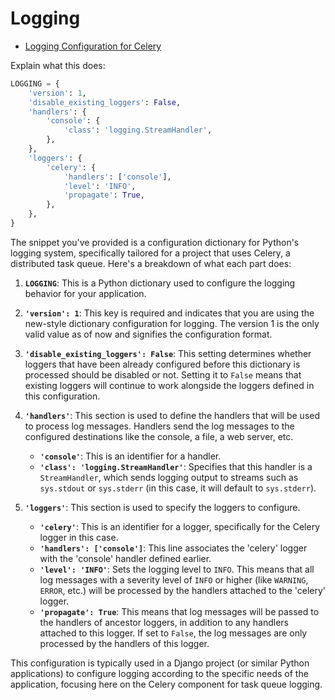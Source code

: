 # Logging

- [Logging Configuration for Celery](https://chat.openai.com/share/579d1af6-534b-4b26-8f66-18824f715297)

Explain what this does:

```python
LOGGING = {
    'version': 1,
    'disable_existing_loggers': False,
    'handlers': {
        'console': {
            'class': 'logging.StreamHandler',
        },
    },
    'loggers': {
        'celery': {
            'handlers': ['console'],
            'level': 'INFO',
            'propagate': True,
        },
    },
}
```

The snippet you've provided is a configuration dictionary for Python's logging system, specifically tailored for a project that uses Celery, a distributed task queue. Here's a breakdown of what each part does:

1. **`LOGGING`**: This is a Python dictionary used to configure the logging behavior for your application.

2. **`'version': 1`**: This key is required and indicates that you are using the new-style dictionary configuration for logging. The version 1 is the only valid value as of now and signifies the configuration format.

3. **`'disable_existing_loggers': False`**: This setting determines whether loggers that have been already configured before this dictionary is processed should be disabled or not. Setting it to `False` means that existing loggers will continue to work alongside the loggers defined in this configuration.

4. **`'handlers'`**: This section is used to define the handlers that will be used to process log messages. Handlers send the log messages to the configured destinations like the console, a file, a web server, etc.

    - **`'console'`**: This is an identifier for a handler.
    - **`'class': 'logging.StreamHandler'`**: Specifies that this handler is a `StreamHandler`, which sends logging output to streams such as `sys.stdout` or `sys.stderr` (in this case, it will default to `sys.stderr`).

5. **`'loggers'`**: This section is used to specify the loggers to configure.

    - **`'celery'`**: This is an identifier for a logger, specifically for the Celery logger in this case.
    - **`'handlers': ['console']`**: This line associates the 'celery' logger with the 'console' handler defined earlier.
    - **`'level': 'INFO'`**: Sets the logging level to `INFO`. This means that all log messages with a severity level of `INFO` or higher (like `WARNING`, `ERROR`, etc.) will be processed by the handlers attached to the 'celery' logger.
    - **`'propagate': True`**: This means that log messages will be passed to the handlers of ancestor loggers, in addition to any handlers attached to this logger. If set to `False`, the log messages are only processed by the handlers of this logger.

This configuration is typically used in a Django project (or similar Python applications) to configure logging according to the specific needs of the application, focusing here on the Celery component for task queue logging.